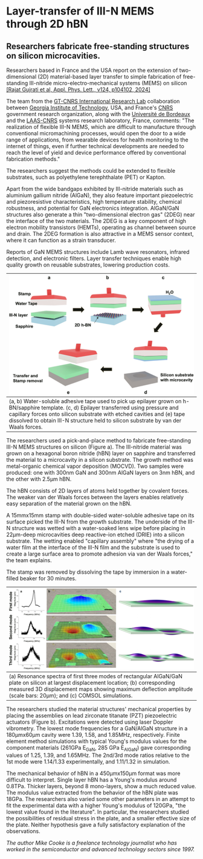 # Layer-transfer of III-N MEMS through 2D hBN

## Researchers fabricate free-standing structures on silicon microcavities.

Researchers based in France and the USA report on the extension of two-dimensional (2D) material-based layer transfer to simple fabrication of free-standing III-nitride micro-electro-mechanical systems (MEMS) on silicon [[Rajat Gujrati et al, Appl. Phys. Lett., v124, p104102, 2024]](https://doi.org/10.1063/5.0191772)

The team from the [GT-CNRS International Research Lab](http://research.georgiatech-europe.eu/) collaboration between [Georgia Institute of Technology](https://www.gatech.edu/), USA, and France's [CNRS](https://www.cnrs.fr/en/the-cnrs) government research organization, along with the [Universit&eacute; de Bordeaux](https://www.ims-bordeaux.fr/) and the [LAAS-CNRS](https://www.laas.fr/en/) systems research laboratory, France, comments: "The realization of flexible III-N MEMS, which are difficult to manufacture through conventional micromachining processes, would open the door to a wide range of applications, from wearable devices for health monitoring to the internet of things, even if further technical developments are needed to reach the level of yield and device performance offered by conventional fabrication methods."

The researchers suggest the methods could be extended to flexible substrates, such as polyethylene terephthalate (PET) or Kapton.

Apart from the wide bandgaps exhibited by III-nitride materials such as aluminium gallium nitride (AlGaN), they also feature important piezoelectric and piezoresistive characteristics, high temperature stability, chemical robustness, and potential for GaN electronics integration. AlGaN/GaN structures also generate a thin "two-dimensional electron gas" (2DEG) near the interface of the two materials. The 2DEG is a key component of high electron mobility transistors (HEMTs), operating as channel between source and drain. The 2DEG formation is also attractive in a MEMS sensor context, where it can function as a strain transducer.

Reports of GaN MEMS structures include Lamb wave resonators, infrared
detection, and electronic filters. Layer transfer techniques enable high quality growth on reusable substrates, lowering production costs.

![a](a.png) |
--- |
(a, b) Water-soluble adhesive tape used to pick up epilayer grown on h-BN/sapphire template. (c, d) Epilayer transferred using pressure and capillary forces onto silicon substrate with etched cavities and (e) tape dissolved to obtain III-N structure held to silicon substrate by van der Waals forces. |

The researchers used a pick-and-place method to fabricate free-standing III-N MEMS structures on silicon (Figure a). The III-nitride material was grown on a hexagonal boron nitride (hBN) layer on sapphire and transferred the material to a microcavity in a silicon substrate. The growth method was metal-organic chemical vapor deposition (MOCVD). Two samples were produced: one with 300nm GaN and 300nm AlGaN layers on 3nm hBN, and the other with 2.5&micro;m hBN.

The hBN consists of 2D layers of atoms held together by covalent forces. The weaker van der Waals forces between the layers enables relatively easy separation of the material grown on the hBN.

A 15mmx15mm stamp with double-sided water-soluble adhesive tape on its surface picked the III-N from the growth substrate. The underside of the III-N structure was wetted with a water-soaked lens wipe before placing in 22&micro;m-deep microcavities deep reactive-ion etched (DRIE) into a silicon substrate. The wetting enabled "capillary assembly" where "the drying of a water film at the interface of the III-N film and the substrate is used to create a large surface area to promote adhesion via van der Waals forces," the team explains.

The stamp was removed by dissolving the tape by immersion in a water-filled beaker for 30 minutes.

![b](b.png) |
--- |
(a) Resonance spectra of first three modes of rectangular AlGaN/GaN plate on silicon at largest displacement location; (b) corresponding measured 3D displacement maps showing maximum deflection amplitude (scale bars: 20&micro;m); and (c) COMSOL simulations. |

The researchers studied the material structures' mechanical properties by placing the assemblies on lead zirconate titanate (PZT) piezoelectric actuators (Figure b). Excitations were detected using laser Doppler vibrometry. The lowest mode frequencies for a GaN/AlGaN structure in a 180&micro;mx60&micro;m cavity were 1.39, 1.58, and 1.85MHz, respectively. Finite element method simulations with typical Young's modulus values for the component materials (261GPa E<sub>GaN</sub>, 285 GPa E<sub>AlGaN</sub>) gave corresponding values of 1.25, 1.39, and 1.65MHz. The 2nd/3rd mode ratios relative to the 1st mode were 1.14/1.33 experimentally, and 1.11/1.32 in simulation.

The mechanical behavior of hBN in a 450&micro;mx150&micro;m format was more difficult to interpret. Single layer hBN has a Young's modulus around 0.8TPa. Thicker layers, beyond 8 mono-layers, show a much reduced value. The modulus value extracted from the behavior of the hBN plate was 18GPa. The researchers also varied some other parameters in an attempt to fit the experimental data with a higher Young's modulus of 120GPa, "the lowest value found in the literature". In particular, the researchers studied the possibilities of residual stress in the plate, and a smaller effective size of the plate. Neither hypothesis gave a fully satisfactory explanation of the observations.

_The author Mike Cooke is a freelance technology journalist who has worked in the semiconductor and advanced technology sectors since 1997._